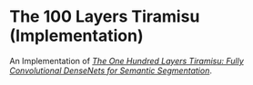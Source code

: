 # The 100 Layers Tiramisu (Implementation)

An Implementation of
_[The One Hundred Layers Tiramisu: Fully Convolutional DenseNets for Semantic Segmentation][100-layer-tiramisu]_.

[100-layer-tiramisu]: papers/the-100-layers-tiramisu.pdf
